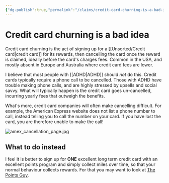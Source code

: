 ```yaml
---
{"dg-publish":true,"permalink":"/claims/credit-card-churning-is-a-bad-idea/","updated":"2025-08-26T14:18:57.934-07:00"}
---
```


# Credit card churning is a bad idea

Credit card churning is the act of signing up for a [[Unsorted/Credit card\|credit card]] for its rewards, then cancelling the card once the reward is claimed, ideally before the card's charges fees. Common in the USA, and mostly absent in Europe and Australia where credit card fees are lower. 

I believe that most people with [[ADHD\|ADHD]] should *not* do this. Credit cards typically require a phone call to be cancelled. Those with ADHD have trouble making phone calls, and are highly stressed by upsells and social savvy. What will typically happen is the credit card goes un-cancelled, incurring yearly fees that outweigh the benefits.

What's more, credit card companies will often make cancelling difficult. For example, the American Express website does not list a phone number to call, instead telling you to call the number on your card. If you have lost the card, you are therefore unable to make the call!

![amex_cancellation_page.jpg](/img/user/Embeds/amex_cancellation_page.jpg)

## What to do instead

I feel it is better to sign up for **ONE** excellent long term credit card with an excellent points program and simply collect miles over time, so that your normal behaviour collects rewards. For that you may want to look at [The Points Guy](https://thepointsguy.com/).
